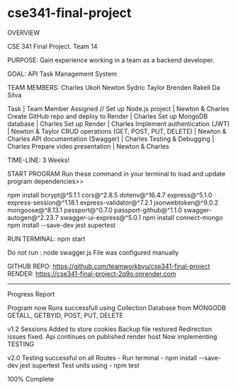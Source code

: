 # cse341-final-project
OVERVIEW

CSE 341 Final Project. Team 14

PURPOSE: Gain experience working in a team as a backend developer.

GOAL: API Task Management System

TEAM MEMBERS:
Charles Ukoh
Newton Sydric
Taylor Brenden
Rakell Da Silva


Task	|   Team Member Assigned
// Set up Node.js project	    |  Newton & Charles
Create GitHub repo and deploy to Render     |	Charles
Set up MongoDB database	        |   Charles
Set up Render         |   Charles
Implement authentication (JWT)	    |   Newton & Taylor
CRUD operations (GET, POST, PUT, DELETE)	    |   Newton & Charles
API documentation (Swagger)	        |   Charles
Testing & Debugging	        |   Charles
Prepare video presentation	    |   Newton & Charles


TIME-LINE:      3 Weeks!

START PROGRAM
Run these command in your terminal to load and update program dependencies>>

npm install bcrypt@^5.1.1 cors@^2.8.5 dotenv@^16.4.7 express@^5.1.0 express-session@^1.18.1 express-validator@^7.2.1 jsonwebtoken@^9.0.2 mongoose@^8.13.1 passport@^0.7.0 passport-github@^1.1.0 swagger-autogen@^2.23.7 swagger-ui-express@^5.0.1
npm install connect-mongo
npm install --save-dev jest supertest


RUN TERMINAL:
npm start

Do not run : node swagger.js
File was configured manually
>>>>>>>

GITHUB REPO:
https://github.com/teamworkbyu/cse341-final-project
RENDER:
https://cse341-final-project-2q9o.onrender.com


**********************************************************************

Progress Report

Program now Runs successfull using Collection Database from MONGODB
GETALL, GETBYID, POST, PUT, DELETE

v1.2
Sessions Added to store cookies
Backup file restored
Redirection issues fixed. Api continues on published render host
Now implementing TESTING

v2.0
Testing successful on all Routes  -  Run terminal - npm install --save-dev jest supertest
Test units using - npm test

100% Complete
